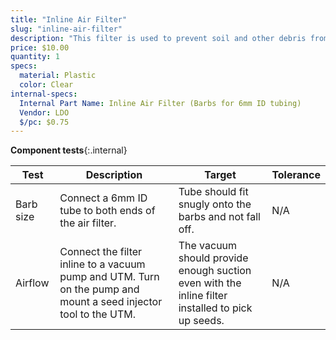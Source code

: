 ```yaml
---
title: "Inline Air Filter"
slug: "inline-air-filter"
description: "This filter is used to prevent soil and other debris from entering the vacuum pump."
price: $10.00
quantity: 1
specs:
  material: Plastic
  color: Clear
internal-specs:
  Internal Part Name: Inline Air Filter (Barbs for 6mm ID tubing)
  Vendor: LDO
  $/pc: $0.75
---
```


**Component tests**{:.internal}

|Test         |Description  |Target       |Tolerance    |
|-------------|-------------|-------------|-------------|
|Barb size    |Connect a 6mm ID tube to both ends of the air filter.|Tube should fit snugly onto the barbs and not fall off.|N/A
|Airflow      |Connect the filter inline to a vacuum pump and UTM. Turn on the pump and mount a seed injector tool to the UTM.|The vacuum should provide enough suction even with the inline filter installed to pick up seeds.|N/A